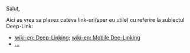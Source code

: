 Salut,

Aici as vrea sa plasez cateva link-uri(sper eu utile) cu referire la subiectul Deep-Link:

 - [wiki-en: Deep-Linking](https://en.wikipedia.org/wiki/Deep_linking); [wiki-en: Mobile Dee-Linking](https://en.wikipedia.org/wiki/Mobile_deep_linking)
 - [...](https://www.google.com/search?q=DeepLink&sca_esv=4f0a5c27e1f09180&rlz=1C1CHBF_enRO1132RO1132&biw=1920&bih=911&sxsrf=AHTn8zpQ1HJbwa_pdwlkh0mCVv49zSp_qQ%3A1743606300999&ei=HFLtZ-_hPK6Jxc8PveHU8Ac&ved=0ahUKEwjv38vRz7mMAxWuRPEDHb0wFX4Q4dUDCBA&uact=5&oq=DeepLink&gs_lp=Egxnd3Mtd2l6LXNlcnAiCERlZXBMaW5rMggQABiABBjLATIGEAAYBxgeMggQABgHGAoYHjIGEAAYBxgeMggQABgHGAoYHjIFEAAYgAQyBhAAGAcYHjIIEAAYBxgKGB4yCBAAGIAEGMsBMgYQABgHGB5I7AFQAFgAcAB4AZABAJgBoQGgAaEBqgEDMC4xuAEDyAEA-AEBmAIBoAKoAZgDAJIHAzAuMaAH3ASyBwMwLjG4B6gB&sclient=gws-wiz-serp)
